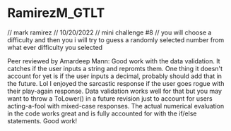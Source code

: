 # RamirezM_GTLT
// mark ramirez
// 10/20/2022
// mini challenge #8
// you will choose a difficulty and then you i will try to guess a randomly selected number from what ever difficulty you selected

Peer reviewed by Amardeep Mann: Good work with the data validation. It catches if the user inputs a string and repromts them. One thing it doesn't account for yet is if the user inputs a decimal, probably should add that in the future. Lol I enjoyed the sarcastic response if the user goes rogue with their play-again response. Data validation works well for that but you may want to throw a ToLower() in a future revision just to account for users acting-a-fool with mixed-case responses. The actual numerical evaluation in the code works great and is fully accounted for with the if/else statements. Good work!